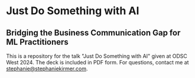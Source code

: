 # Just Do Something with AI
## Bridging the Business Communication Gap for ML Practitioners


This is a repository for the talk "Just Do Something with AI" given at ODSC West 2024. The deck is included in PDF form. For questions, contact me at stephanie@stephaniekirmer.com.

